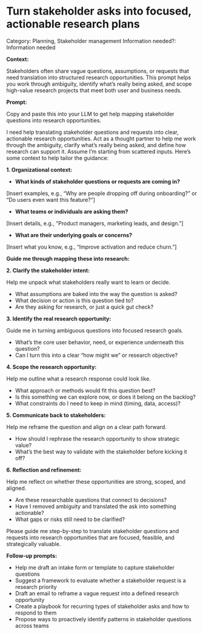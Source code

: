 # Turn stakeholder asks into focused, actionable research plans

Category: Planning, Stakeholder management
Information needed?: Information needed

**Context:**

Stakeholders often share vague questions, assumptions, or requests that need translation into structured research opportunities. This prompt helps you work through ambiguity, identify what’s really being asked, and scope high-value research projects that meet both user and business needs.

**Prompt:**

Copy and paste this into your LLM to get help mapping stakeholder questions into research opportunities.

I need help translating stakeholder questions and requests into clear, actionable research opportunities. Act as a thought partner to help me work through the ambiguity, clarify what’s really being asked, and define how research can support it. Assume I’m starting from scattered inputs. Here’s some context to help tailor the guidance:

**1. Organizational context:**

- **What kinds of stakeholder questions or requests are coming in?**

[Insert examples, e.g., “Why are people dropping off during onboarding?” or “Do users even want this feature?”]

- **What teams or individuals are asking them?**

[Insert details, e.g., “Product managers, marketing leads, and design.”]

- **What are their underlying goals or concerns?**

[Insert what you know, e.g., “Improve activation and reduce churn.”]

**Guide me through mapping these into research:**

**2. Clarify the stakeholder intent:**

Help me unpack what stakeholders really want to learn or decide.

- What assumptions are baked into the way the question is asked?
- What decision or action is this question tied to?
- Are they asking for research, or just a quick gut check?

**3. Identify the real research opportunity:**

Guide me in turning ambiguous questions into focused research goals.

- What’s the core user behavior, need, or experience underneath this question?
- Can I turn this into a clear “how might we” or research objective?

**4. Scope the research opportunity:**

Help me outline what a research response could look like.

- What approach or methods would fit this question best?
- Is this something we can explore now, or does it belong on the backlog?
- What constraints do I need to keep in mind (timing, data, access)?

**5. Communicate back to stakeholders:**

Help me reframe the question and align on a clear path forward.

- How should I rephrase the research opportunity to show strategic value?
- What’s the best way to validate with the stakeholder before kicking it off?

**6. Reflection and refinement:**

Help me reflect on whether these opportunities are strong, scoped, and aligned.

- Are these researchable questions that connect to decisions?
- Have I removed ambiguity and translated the ask into something actionable?
- What gaps or risks still need to be clarified?

Please guide me step-by-step to translate stakeholder questions and requests into research opportunities that are focused, feasible, and strategically valuable.

**Follow-up prompts:**

- Help me draft an intake form or template to capture stakeholder questions
- Suggest a framework to evaluate whether a stakeholder request is a research priority
- Draft an email to reframe a vague request into a defined research opportunity
- Create a playbook for recurring types of stakeholder asks and how to respond to them
- Propose ways to proactively identify patterns in stakeholder questions across teams